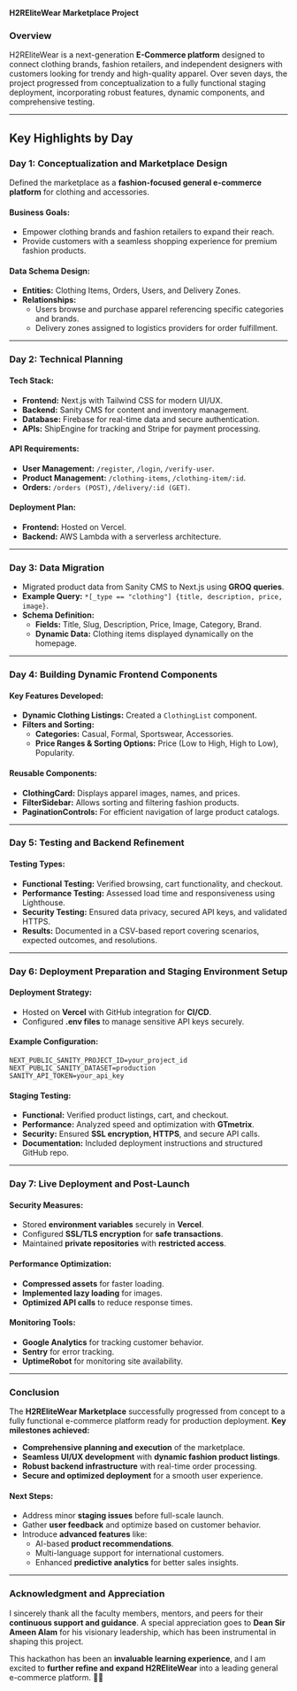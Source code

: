 **H2REliteWear Marketplace Project**

### **Overview**
H2REliteWear is a next-generation **E-Commerce platform** designed to connect clothing brands, fashion retailers, and independent designers with customers looking for trendy and high-quality apparel. Over seven days, the project progressed from conceptualization to a fully functional staging deployment, incorporating robust features, dynamic components, and comprehensive testing.

---

## **Key Highlights by Day**  

### **Day 1: Conceptualization and Marketplace Design**
Defined the marketplace as a **fashion-focused general e-commerce platform** for clothing and accessories.

#### **Business Goals:**
- Empower clothing brands and fashion retailers to expand their reach.
- Provide customers with a seamless shopping experience for premium fashion products.

#### **Data Schema Design:**
- **Entities:** Clothing Items, Orders, Users, and Delivery Zones.
- **Relationships:**
  - Users browse and purchase apparel referencing specific categories and brands.
  - Delivery zones assigned to logistics providers for order fulfillment.

---

### **Day 2: Technical Planning**
#### **Tech Stack:**
- **Frontend:** Next.js with Tailwind CSS for modern UI/UX.
- **Backend:** Sanity CMS for content and inventory management.
- **Database:** Firebase for real-time data and secure authentication.
- **APIs:** ShipEngine for tracking and Stripe for payment processing.

#### **API Requirements:**
- **User Management:** `/register`, `/login`, `/verify-user`.
- **Product Management:** `/clothing-items`, `/clothing-item/:id`.
- **Orders:** `/orders (POST)`, `/delivery/:id (GET)`.

#### **Deployment Plan:**
- **Frontend:** Hosted on Vercel.
- **Backend:** AWS Lambda with a serverless architecture.

---

### **Day 3: Data Migration**
- Migrated product data from Sanity CMS to Next.js using **GROQ queries**.
- **Example Query:** `*[_type == "clothing"] {title, description, price, image}`.
- **Schema Definition:**
  - **Fields:** Title, Slug, Description, Price, Image, Category, Brand.
  - **Dynamic Data:** Clothing items displayed dynamically on the homepage.

---

### **Day 4: Building Dynamic Frontend Components**
#### **Key Features Developed:**
- **Dynamic Clothing Listings:** Created a `ClothingList` component.
- **Filters and Sorting:**
  - **Categories:** Casual, Formal, Sportswear, Accessories.
  - **Price Ranges & Sorting Options:** Price (Low to High, High to Low), Popularity.

#### **Reusable Components:**
- **ClothingCard:** Displays apparel images, names, and prices.
- **FilterSidebar:** Allows sorting and filtering fashion products.
- **PaginationControls:** For efficient navigation of large product catalogs.

---

### **Day 5: Testing and Backend Refinement**
#### **Testing Types:**
- **Functional Testing:** Verified browsing, cart functionality, and checkout.
- **Performance Testing:** Assessed load time and responsiveness using Lighthouse.
- **Security Testing:** Ensured data privacy, secured API keys, and validated HTTPS.
- **Results:** Documented in a CSV-based report covering scenarios, expected outcomes, and resolutions.

---

### **Day 6: Deployment Preparation and Staging Environment Setup**
#### **Deployment Strategy:**
- Hosted on **Vercel** with GitHub integration for **CI/CD**.
- Configured **.env files** to manage sensitive API keys securely.

#### **Example Configuration:**
```env
NEXT_PUBLIC_SANITY_PROJECT_ID=your_project_id
NEXT_PUBLIC_SANITY_DATASET=production
SANITY_API_TOKEN=your_api_key
```
#### **Staging Testing:**
- **Functional:** Verified product listings, cart, and checkout.
- **Performance:** Analyzed speed and optimization with **GTmetrix**.
- **Security:** Ensured **SSL encryption, HTTPS**, and secure API calls.
- **Documentation:** Included deployment instructions and structured GitHub repo.

---

### **Day 7: Live Deployment and Post-Launch**
#### **Security Measures:**
- Stored **environment variables** securely in **Vercel**.
- Configured **SSL/TLS encryption** for **safe transactions**.
- Maintained **private repositories** with **restricted access**.

#### **Performance Optimization:**
- **Compressed assets** for faster loading.
- **Implemented lazy loading** for images.
- **Optimized API calls** to reduce response times.

#### **Monitoring Tools:**
- **Google Analytics** for tracking customer behavior.
- **Sentry** for error tracking.
- **UptimeRobot** for monitoring site availability.

---

### **Conclusion**
The **H2REliteWear Marketplace** successfully progressed from concept to a fully functional e-commerce platform ready for production deployment. **Key milestones achieved:**
- **Comprehensive planning and execution** of the marketplace.
- **Seamless UI/UX development** with **dynamic fashion product listings**.
- **Robust backend infrastructure** with real-time order processing.
- **Secure and optimized deployment** for a smooth user experience.

#### **Next Steps:**
- Address minor **staging issues** before full-scale launch.
- Gather **user feedback** and optimize based on customer behavior.
- Introduce **advanced features** like:
  - AI-based **product recommendations**.
  - Multi-language support for international customers.
  - Enhanced **predictive analytics** for better sales insights.

---

### **Acknowledgment and Appreciation**
I sincerely thank all the faculty members, mentors, and peers for their **continuous support and guidance**. A special appreciation goes to **Dean Sir Ameen Alam** for his visionary leadership, which has been instrumental in shaping this project.

This hackathon has been an **invaluable learning experience**, and I am excited to **further refine and expand H2REliteWear** into a leading general e-commerce platform. 🚀🎉

